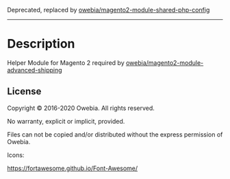 Deprecated, replaced by [owebia/magento2-module-shared-php-config](https://github.com/owebia/magento2-module-shared-php-config)

---

# Description

Helper Module for Magento 2 required by [owebia/magento2-module-advanced-shipping](https://github.com/owebia/magento2-module-advanced-shipping)

## License

Copyright © 2016-2020 Owebia. All rights reserved.

No warranty, explicit or implicit, provided.

Files can not be copied and/or distributed without the express permission of Owebia.


Icons:

https://fortawesome.github.io/Font-Awesome/
